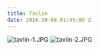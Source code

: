 ```yaml
---
title: Tavlin
date: 2016-10-08 01:45:00 Z
---
```


![tavlin-1.JPG](/uploads/tavlin-1.JPG)
![tavlin-2.JPG](/uploads/tavlin-2.JPG)